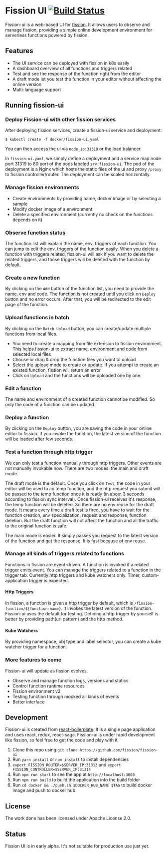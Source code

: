 # Fission UI [![Build Status](https://travis-ci.org/fission/fission-ui.svg?branch=master)](https://travis-ci.org/fission/fission-ui)

Fission-ui is a web-based UI for [fission](https://github.com/fission/fission).
It allows users to observe and manage fission, 
providing a simple online development environment for serverless functions powered by fission.

## Features
- The UI service can be deployed with fission in k8s easily
- A dashboard overview of all functions and triggers related
- Test and see the response of the function right from the editor
- A draft mode let you test the function in your editor without affecting the online version
- Multi-language support

## Running fission-ui

### Deploy Fission-ui with other fission services
After deploying fission services, create a fission-ui service and deployment:
```
$ kubectl create -f docker/fission-ui.yaml
```
You can then access the ui via `node_ip:31319` or the load balancer.

In `fission-ui.yaml`, we simply define a deployment and a service map node port 31319 to 80
port of the pods labeled `srv:fission-ui`. The pod of the deployment is a Nginx which hosts the
static files of the ui and proxy `/proxy` to fission controller/router. The deployment can be
scaled horizontally.

### Manage fission environments
- Create environments by providing name, docker image or by selecting a sample
- Modify docker image of a environment
- Delete a specified environment (currently no check on the functions depends on it)

### Observe function status
The function list will explain the name, env, triggers of each function. You can jump to edit the
env, triggers of the function easily. When you delete a function with triggers related, fission-ui
will ask if you want to delete the related triggers, and those triggers will be deleted with the
function by default.

### Create a new function
By clicking on the `Add` button of the function list, you need to provide the name, env and code.
The function is not created until you click on `Deploy` button and no error occurs.
After that, you will be redirected to the edit page of the function.

### Upload functions in batch
By clicking on the `Batch Upload` button, you can create/update multiple functions from local files.

- You need to create a mapping from file extension to fission environment.
This helps fission-ui to extract name, environment and code from selected local files
- Choose or drag & drop the function files you want to upload
- Select the upload mode to create or update. If you attempt to create an existed function, fission will return
an error
- Click on `Upload` and the functions will be uploaded one by one.

### Edit a function
The name and environment of a created function cannot be modified. So only the code of a function can be updated.

### Deploy a function
By clicking on the `Deploy` button, you are saving the code in your online editor to fission. 
If you invoke the function, the latest version of the function will be loaded after few seconds.

### Test a function through http trigger
We can only test a function manually through http triggers. Other events are not manually invokable now.
There are two modes: the main and draft mode. 

The draft mode is the default. Once you click on `Test`, the code in your editor will be used to an temp function,
and the http request you submit will be passed to the temp function once it is ready (in about 3 seconds according to
fission sync interval). Once fission-ui receives it's response, the temp function will be deleted. So there are no env 
reuse for the draft mode. It means every time a draft test is fired, you have to wait for the function creation,
env specialization, request and response, function deletion. But the draft function will not affect the function and all
the traffic to the original function is safe.

The main mode is easier. It simply passes you request to the latest version of the function and get the response. It is 
fast because of env reuse.

### Manage all kinds of triggers related to functions

Functions in fission are event-driven. A function is invoked if a related trigger emits event.
You can manage the triggers related to a function in the trigger tab.
Currently http triggers and kube watchers only. Timer, custom-application trigger is expected.

#### Http Triggers
In fission, a function is given a http trigger by default, which is `/fission-function/${function-name}`.
It invokes the latest version of the function.
Fission-ui uses the default for testing. Defining a http trigger by yourself is better by providing path(url pattern)
and the http method.

#### Kube Watchers
By providing namespace, obj type and label selector, you can create a kube watcher trigger for a function.

### More features to come

Fission-ui will update as fission evolves.
- Observe and manage function logs, versions and statics
- Control function runtime resources
- Fission environment v2
- Testing function through mocked all kinds of events
- Better interface

## Development

Fission-ui is created from [react-boilerplate](https://github.com/react-boilerplate/react-boilerplate).
It is a single page application and uses react, redux, react-saga.
Fission-ui is under rapid development like fission, so feel free to get the code and play with it.

1. Clone this repo using `git clone https://github.com/fission/fission-ui`
1. Run `yarn install` or `npm install` to install dependencies
1. `export FISSION_ROUTER=$SERVER_IP:31313` and `export FISSION_CONTROLLER=$SERVER_IP:31314`
1. Run `npm run start` to see the app at `http://localhost:3000`
1. Run `npm run build` to build the application into the build folder
1. Run `cd docker && ./push.sh $DOCKER_HUB_NAME $TAG` to build docker image and push to docker hub

## License

The work done has been licensed under Apache License 2.0.

## Status
Fission UI is in early alpha. It's not suitable for production use just yet.

